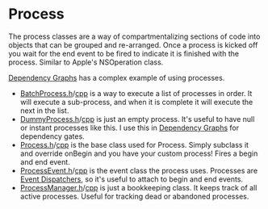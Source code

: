 # Process

The process classes are a way of compartmentalizing sections of code into objects that can be grouped and re-arranged.  Once a process is kicked off you wait for the end event to be fired to indicate it is finished with the process.  Similar to Apple's NSOperation class.  

[Dependency Graphs](/DependencyGraph) has a complex example of using processes.  

* [BatchProcess.h](BatchProcess.h)/[cpp](BatchProcess.cpp) is a way to execute a list of processes in order.  It will execute a sub-process, and when it is complete it will execute the next in the list.
* [DummyProcess.h](DummyProcess.h)/[cpp](DummyProcess.cpp) is just an empty process.  It's useful to have null or instant processes like this.  I use this in [Dependency Graphs](/DependencyGraph) for dependency gates.
* [Process.h](Process.h)/[cpp](Process.cpp) is the base class used for Process.  Simply subclass it and override onBegin and you have your custom process!  Fires a begin and end event.
* [ProcessEvent.h](ProcessEvent.h)/[cpp](ProcessEvent.cpp) is the event class the process uses.  Processes are [Event Dispatchers](/Event), so it's useful to attach to begin and end events.
* [ProcessManager.h](ProcessManager.h)/[cpp](ProcessManager.cpp) is just a bookkeeping class.  It keeps track of all active processes.  Useful for tracking dead or abandoned processes.
